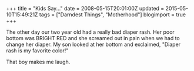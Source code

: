 +++
title = "Kids Say..."
date = 2008-05-15T20:01:00Z
updated = 2015-05-10T15:49:21Z
tags = ["Darndest Things", "Motherhood"]
blogimport = true 
+++

The other day our two year old had a really bad diaper rash.  Her poor bottom was BRIGHT RED and she screamed out in pain when we had to change her diaper.  My son looked at her bottom and exclaimed, 
"Diaper rash is my favorite color!"
  

That boy makes me laugh.
